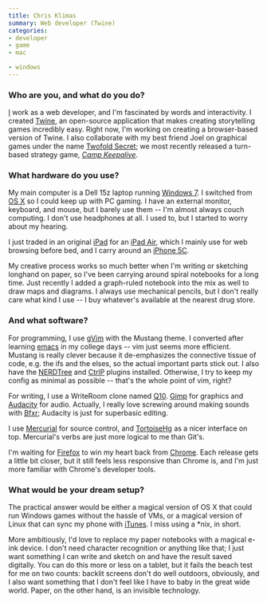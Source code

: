 ```yaml
---
title: Chris Klimas
summary: Web developer (Twine)
categories:
- developer
- game
- mac

- windows
---
```


### Who are you, and what do you do?

[I](http://chrisklimas.com/ "Chris' website.") work as a web developer, and I'm fascinated by words and interactivity. I created [Twine][], an open-source application that makes creating storytelling games incredibly easy. Right now, I'm working on creating a browser-based version of Twine. I also collaborate with my best friend Joel on graphical games under the name [Twofold Secret](http://twofoldsecret.com/ "The Twofold Secret website."); we most recently released a turn-based strategy game, _[Camp Keepalive][camp-keepalive]_.

### What hardware do you use?

My main computer is a Dell 15z laptop running [Windows 7][windows-7]. I switched from [OS X][macos] so I could keep up with PC gaming. I have an external monitor, keyboard, and mouse, but I barely use them -- I'm almost always couch computing. I don't use headphones at all. I used to, but I started to worry about my hearing.

I just traded in an original [iPad][] for an [iPad Air][ipad-air], which I mainly use for web browsing before bed, and I carry around an [iPhone 5C][iphone-5c].

My creative process works so much better when I'm writing or sketching longhand on paper, so I've been carrying around spiral notebooks for a long time. Just recently I added a graph-ruled notebook into the mix as well to draw maps and diagrams. I always use mechanical pencils, but I don't really care what kind I use -- I buy whatever's available at the nearest drug store.

### And what software?

For programming, I use [gVim][vim] with the Mustang theme. I converted after learning [emacs][] in my college days -- vim just seems more efficient. Mustang is really clever because it de-emphasizes the connective tissue of code, e.g. the ifs and the elses, so the actual important parts stick out. I also have the [NERDTree][the-nerd-tree] and [CtrlP][] plugins installed. Otherwise, I try to keep my config as minimal as possible -- that's the whole point of vim, right?

For writing, I use a WriteRoom clone named [Q10][]. [Gimp][] for graphics and [Audacity][] for audio. Actually, I really love screwing around making sounds with [Bfxr][]; Audacity is just for superbasic editing.

I use [Mercurial][] for source control, and [TortoiseHg][] as a nicer interface on top. Mercurial's verbs are just more logical to me than Git's.

I'm waiting for [Firefox][] to win my heart back from [Chrome][]. Each release gets a little bit closer, but it still feels less responsive than Chrome is, and I'm just more familiar with Chrome's developer tools.

### What would be your dream setup?

The practical answer would be either a magical version of OS X that could run Windows games without the hassle of VMs, or a magical version of Linux that can sync my phone with [iTunes][]. I miss using a *nix, in short.

More ambitiously, I'd love to replace my paper notebooks with a magical e-ink device. I don't need character recognition or anything like that; I just want something I can write and sketch on and have the result saved digitally. You can do this more or less on a tablet, but it fails the beach test for me on two counts: backlit screens don't do well outdoors, obviously, and I also want something that I don't feel like I have to baby in the great wide world. Paper, on the other hand, is an invisible technology.

[ipad-air]: https://en.wikipedia.org/wiki/IPad_Air "A tablet device."
[ipad]: https://www.apple.com/ipad/ "A tablet device."
[iphone-5c]: https://en.wikipedia.org/wiki/IPhone_5C "An iOS smartphone."
[audacity]: https://sourceforge.net/projects/audacity/ "An open-source, cross-platform audio editor."
[bfxr]: https://www.bfxr.net/ "An audio generator tool, often used for games."
[camp-keepalive]: http://twofoldsecret.com/campkeepalive/ "A turn-based camp horror video game."
[chrome]: https://www.google.com/intl/en/chrome/browser/ "A WebKit-based browser, where each tab runs in its own thread."
[ctrlp]: http://kien.github.io/ctrlp.vim/ "A vim plugin for fuzzy filename matching."
[emacs]: http://www.gnu.org/software/emacs/ "A free open-source text editor."
[firefox]: https://www.mozilla.org/en-US/firefox/new/ "A cross-platform open-source web browser."
[gimp]: https://www.gimp.org/ "An open-source image editor."
[itunes]: https://www.apple.com/itunes/ "A jukebox application and online store."
[macos]: https://en.wikipedia.org/wiki/MacOS "An operating system for Mac hardware."
[mercurial]: https://www.mercurial-scm.org/ "A version control system."
[q10]: http://www.baara.com/q10/ "A full-screen text editor for Windows."
[the-nerd-tree]: https://github.com/scrooloose/nerdtree "A vim plugin for browsing files and directories."
[tortoisehg]: https://tortoisehg.bitbucket.org/ "A Windows GUI/shell extension for Mecurial."
[twine]: http://twinery.org/ "A tool for creating non-linear stories."
[vim]: https://www.vim.org/ "A command-line text editor."
[windows-7]: https://en.wikipedia.org/wiki/Windows_7 "An operating system."
